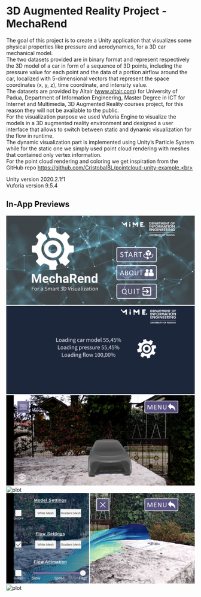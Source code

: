 # 3D Augmented Reality Project - MechaRend
The goal of this project is to create a Unity application that visualizes some physical properties like  pressure and aerodynamics, for a 3D car mechanical model.<br>
The two datasets provided are in binary format and represent respectively the 3D model of a car in form of a sequence of 3D points, including the pressure value for each point and the data of a portion airflow around the car, localized with 5-dimensional vectors that represent the space coordinates (x, y, z), time coordinate, and intensity value.<br>
The datasets are provided by Altair (www.altair.com) for University of Padua, Department of Information Engineering, Master Degree in ICT for Internet and Multimedia, 3D Augmented Reality courses project, for this reason they will not be available to the public.<br>
For the visualization purpose we used Vuforia Engine to visualize the models in a 3D augmented reality environment and designed a user interface that allows to switch between static and dynamic visualization for the flow in runtime.<br>
The dynamic visualization part is implemented using Unity’s Particle System while for the static one we simply used point cloud rendering with meshes that contained only vertex information.<br>
For the point cloud rendering and coloring we get inspiration from the GitHub repo https://github.com/CristobalBL/pointcloud-unity-example.<br>

Unity 	version 2020.2.1f1<br/>
Vuforia version 9.5.4<br/>

## In-App Previews
![plot](./Previews/01_menu_screen.png)
![plot](./Previews/03_loading_screen.png)
![plot](./Previews/05_bw_model_2.jpg)
![plot](./Previews/09_color_model_1.jpg)
![plot](./Previews/12_color_flow_2.jpg)
![plot](./Previews/13_animation_highlights.jpg)
